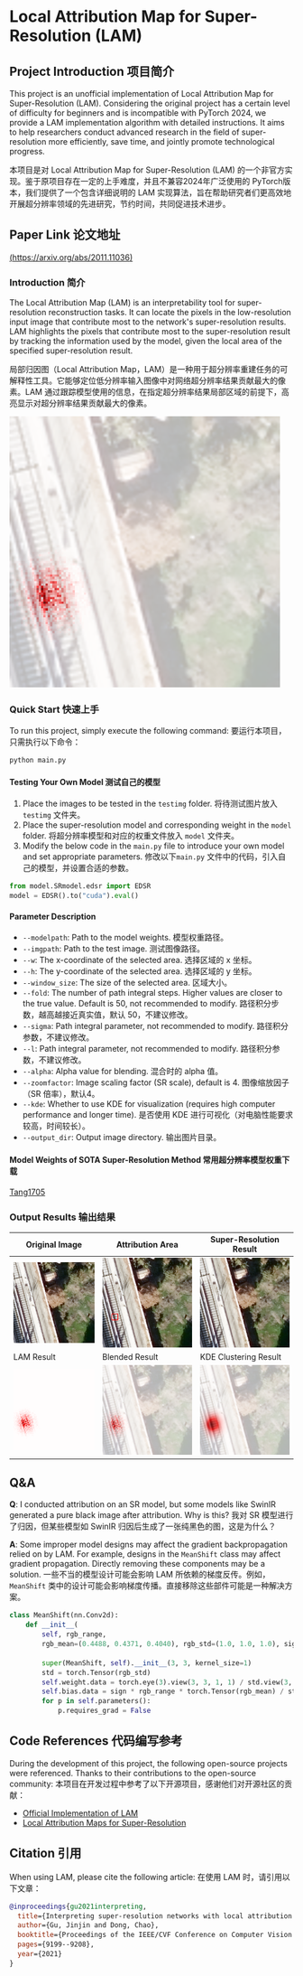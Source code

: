 # Local Attribution Map for Super-Resolution (LAM)

## Project Introduction 项目简介

This project is an unofficial implementation of Local Attribution Map for Super-Resolution (LAM). Considering the original project has a certain level of difficulty for beginners and is incompatible with PyTorch 2024, we provide a LAM implementation algorithm with detailed instructions. It aims to help researchers conduct advanced research in the field of super-resolution more efficiently, save time, and jointly promote technological progress.

本项目是对 Local Attribution Map for Super-Resolution (LAM) 的一个非官方实现。鉴于原项目存在一定的上手难度，并且不兼容2024年广泛使用的 PyTorch版本，我们提供了一个包含详细说明的 LAM 实现算法，旨在帮助研究者们更高效地开展超分辨率领域的先进研究，节约时间，共同促进技术进步。




## Paper Link 论文地址

[(https://arxiv.org/abs/2011.11036)](https://arxiv.org/abs/2011.11036)


### Introduction 简介

The Local Attribution Map (LAM) is an interpretability tool for super-resolution reconstruction tasks. It can locate the pixels in the low-resolution input image that contribute most to the network's super-resolution results. LAM highlights the pixels that contribute most to the super-resolution result by tracking the information used by the model, given the local area of the specified super-resolution result.

局部归因图（Local Attribution Map，LAM）是一种用于超分辨率重建任务的可解释性工具。它能够定位低分辨率输入图像中对网络超分辨率结果贡献最大的像素。LAM 通过跟踪模型使用的信息，在指定超分辨率结果局部区域的前提下，高亮显示对超分辨率结果贡献最大的像素。

![LAM Example Image](./docx/lam.png) 

### Quick Start 快速上手

To run this project, simply execute the following command:
要运行本项目，只需执行以下命令：

```bash
python main.py
```

#### Testing Your Own Model 测试自己的模型

1. Place the images to be tested in the `testimg` folder. 将待测试图片放入 `testimg` 文件夹。
2. Place the super-resolution model and corresponding weight in the `model` folder. 将超分辨率模型和对应的权重文件放入 `model` 文件夹。
3. Modify the below code in the `main.py` file to introduce your own model and set appropriate parameters. 修改以下`main.py` 文件中的代码，引入自己的模型，并设置合适的参数。

```python
from model.SRmodel.edsr import EDSR
model = EDSR().to("cuda").eval()
```

#### Parameter Description

- `--modelpath`: Path to the model weights. 模型权重路径。
- `--imgpath`: Path to the test image. 测试图像路径。
- `--w`: The x-coordinate of the selected area. 选择区域的 x 坐标。
- `--h`: The y-coordinate of the selected area. 选择区域的 y 坐标。
- `--window_size`: The size of the selected area. 区域大小。
- `--fold`: The number of path integral steps. Higher values are closer to the true value. Default is 50, not recommended to modify. 路径积分步数，越高越接近真实值，默认 50，不建议修改。
- `--sigma`: Path integral parameter, not recommended to modify. 路径积分参数，不建议修改。
- `--l`: Path integral parameter, not recommended to modify. 路径积分参数，不建议修改。
- `--alpha`: Alpha value for blending. 混合时的 alpha 值。
- `--zoomfactor`: Image scaling factor (SR scale), default is 4. 图像缩放因子（SR 倍率），默认4。
- `--kde`: Whether to use KDE for visualization (requires high computer performance and longer time). 是否使用 KDE 进行可视化（对电脑性能要求较高，时间较长）。
- `--output_dir`: Output image directory. 输出图片目录。

#### Model Weights of SOTA Super-Resolution Method 常用超分辨率模型权重下载
[Tang1705](https://github.com/Tang1705/Local-Attribution-Maps-for-Super-Resolution/releases/tag/Weights)

### Output Results 输出结果



| Original Image | Attribution Area | Super-Resolution Result |
|------------|--------------------------------|---|
| ![Original Image](./testimg/test.png) | ![Attribution Area](./results/window_position.png) | ![Super-Resolution Result](./results/result.png) |
| LAM Result | Blended Result | KDE Clustering Result |
| ![LAM Result](./results/saliency_abs.png) | ![Blended Result](./results/blend_abs.png) | ![KDE Clustering Result](./results/blend_kde.png) |


## Q&A

**Q**: I conducted attribution on an SR model, but some models like SwinIR generated a pure black image after attribution. Why is this? 我对 SR 模型进行了归因，但某些模型如 SwinIR 归因后生成了一张纯黑色的图，这是为什么？

**A**: Some improper model designs may affect the gradient backpropagation relied on by LAM. For example, designs in the `MeanShift` class may affect gradient propagation. Directly removing these components may be a solution. 一些不当的模型设计可能会影响 LAM 所依赖的梯度反传。例如，`MeanShift` 类中的设计可能会影响梯度传播。直接移除这些部件可能是一种解决方案。

```python
class MeanShift(nn.Conv2d):
    def __init__(
        self, rgb_range,
        rgb_mean=(0.4488, 0.4371, 0.4040), rgb_std=(1.0, 1.0, 1.0), sign=-1):

        super(MeanShift, self).__init__(3, 3, kernel_size=1)
        std = torch.Tensor(rgb_std)
        self.weight.data = torch.eye(3).view(3, 3, 1, 1) / std.view(3, 1, 1, 1)
        self.bias.data = sign * rgb_range * torch.Tensor(rgb_mean) / std
        for p in self.parameters():
            p.requires_grad = False
```

## Code References 代码编写参考

During the development of this project, the following open-source projects were referenced. Thanks to their contributions to the open-source community:
本项目在开发过程中参考了以下开源项目，感谢他们对开源社区的贡献：

- [Official Implementation of LAM](https://github.com/X-Lowlevel-Vision/LAM_Demo)
- [Local Attribution Maps for Super-Resolution](https://github.com/Tang1705/Local-Attribution-Maps-for-Super-Resolution)


## Citation 引用

When using LAM, please cite the following article:
在使用 LAM 时，请引用以下文章：

```bibtex
@inproceedings{gu2021interpreting,
  title={Interpreting super-resolution networks with local attribution maps},
  author={Gu, Jinjin and Dong, Chao},
  booktitle={Proceedings of the IEEE/CVF Conference on Computer Vision and Pattern Recognition},
  pages={9199--9208},
  year={2021}
}
```

